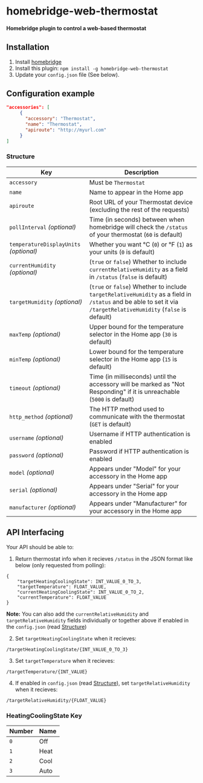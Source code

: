 # homebridge-web-thermostat

#### Homebridge plugin to control a web-based thermostat

## Installation

1. Install [homebridge](https://github.com/nfarina/homebridge#installation-details)
2. Install this plugin: `npm install -g homebridge-web-thermostat`
3. Update your `config.json` file (See below).

## Configuration example

```json
"accessories": [
     {
       "accessory": "Thermostat",
       "name": "Thermostat",
       "apiroute": "http://myurl.com"
     }
]
```

### Structure

| Key | Description |
| --- | --- |
| `accessory` | Must be `Thermostat` |
| `name` | Name to appear in the Home app |
| `apiroute` | Root URL of your Thermostat device (excluding the rest of the requests) |
| `pollInterval` _(optional)_ | Time (in seconds) between when homebridge will check the `/status` of your thermostat (`60` is default) |
| `temperatureDisplayUnits` _(optional)_ | Whether you want °C (`0`) or °F (`1`) as your units (`0` is default) |
| `currentHumidity` _(optional)_ | (`true` or `false`) Whether to include `currentRelativeHumidity` as a field in `/status` (`false` is default) |
| `targetHumidity` _(optional)_ | (`true` or `false`) Whether to include `targetRelativeHumidity` as a field in `/status` and be able to set it via `/targetRelativeHumidity` (`false` is default) |
| `maxTemp` _(optional)_ | Upper bound for the temperature selector in the Home app (`30` is default) |
| `minTemp` _(optional)_ | Lower bound for the temperature selector in the Home app (`15` is default) |
| `timeout` _(optional)_ | Time (in milliseconds) until the accessory will be marked as "Not Responding" if it is unreachable (`5000` is default) |
| `http_method` _(optional)_ | The HTTP method used to communicate with the thermostat (`GET` is default) |
| `username` _(optional)_ | Username if HTTP authentication is enabled |
| `password` _(optional)_ | Password if HTTP authentication is enabled |
| `model` _(optional)_ | Appears under "Model" for your accessory in the Home app |
| `serial` _(optional)_ | Appears under "Serial" for your accessory in the Home app |
| `manufacturer` _(optional)_ | Appears under "Manufacturer" for your accessory in the Home app |

## API Interfacing

Your API should be able to:

1. Return thermostat info when it recieves `/status` in the JSON format like below (only requested from polling):
```
{
    "targetHeatingCoolingState": INT_VALUE_0_TO_3,
    "targetTemperature": FLOAT_VALUE,
    "currentHeatingCoolingState": INT_VALUE_0_TO_2,
    "currentTemperature": FLOAT_VALUE
}
```

**Note:** You can also add the `currentRelativeHumidity` and `targetRelativeHumidity` fields individually or together above if enabled in the `config.json` (read [Structure](#structure))

2. Set `targetHeatingCoolingState` when it recieves:
```
/targetHeatingCoolingState/{INT_VALUE_0_TO_3}
```

3. Set `targetTemperature` when it recieves:
```
/targetTemperature/{INT_VALUE}
```

4. If enabled in `config.json` (read [Structure](#structure)), set `targetRelativeHumidity` when it recieves:
```
/targetRelativeHumidity/{FLOAT_VALUE}
```

### HeatingCoolingState Key

| Number | Name |
| --- | --- |
| `0` | Off |
| `1` | Heat |
| `2` | Cool |
| `3` | Auto |
